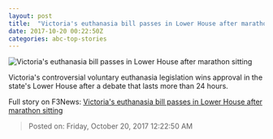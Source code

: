 ```yaml
---
layout: post
title:  "Victoria's euthanasia bill passes in Lower House after marathon sitting"
date: 2017-10-20 00:22:50Z
categories: abc-top-stories
---
```


![Victoria's euthanasia bill passes in Lower House after marathon sitting](http://www.abc.net.au/news/image/8485336-1x1-700x700.jpg)

Victoria's controversial voluntary euthanasia legislation wins approval in the state's Lower House after a debate that lasts more than 24 hours.


Full story on F3News: [Victoria's euthanasia bill passes in Lower House after marathon sitting](http://www.f3nws.com/n/BzzpmG)

> Posted on: Friday, October 20, 2017 12:22:50 AM
